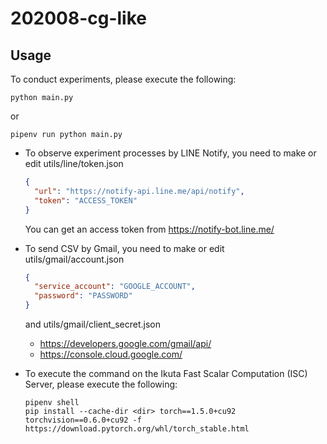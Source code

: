 # 202008-cg-like


## Usage
To conduct experiments, please execute the following: 
```shell script
python main.py
```

or 

```shell script
pipenv run python main.py
```

- To observe experiment processes by LINE Notify, you need to make or edit utils/line/token.json
  ```json
  {
    "url": "https://notify-api.line.me/api/notify",
    "token": "ACCESS_TOKEN"
  }
  ```
  You can get an access token from https://notify-bot.line.me/

- To send CSV by Gmail, you need to make or edit utils/gmail/account.json  
  ```json
  {
    "service_account": "GOOGLE_ACCOUNT",
    "password": "PASSWORD"
  }
  ```
  
  and utils/gmail/client_secret.json 
  - https://developers.google.com/gmail/api/  
  - https://console.cloud.google.com/

- To execute the command on the Ikuta Fast Scalar Computation (ISC) Server, please execute the following:  
  ```shell script
  pipenv shell
  pip install --cache-dir <dir> torch==1.5.0+cu92 torchvision==0.6.0+cu92 -f https://download.pytorch.org/whl/torch_stable.html
  ```

